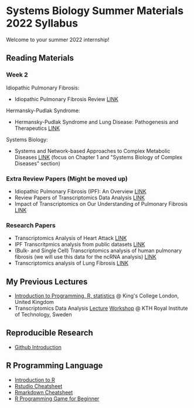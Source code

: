 # Systems Biology Summer Materials 2022 Syllabus

Welcome to your summer 2022 internship!

## Reading Materials
### Week 2
Idiopathic Pulmonary Fibrosis:
* Idiopathic Pulmonary Fibrosis Review [LINK](https://github.com/muharif/summer2022/blob/main/ReadingMaterials/IdiopathicPulmonaryFibrosis.pdf)

Hermansky-Pudlak Syndrome:
* Hermansky-Pudlak Syndrome and Lung Disease: Pathogenesis and Therapeutics [LINK](https://github.com/muharif/summer2022/blob/main/ReadingMaterials/HermanskyPudlakSyndromeandLungDiseasePathogenesisandTherapeutics.pdf)

Systems Biology:
* Systems and Network-based Approaches to Complex Metabolic Diseases [LINK](https://kth.diva-portal.org/smash/get/diva2:1554002/FULLTEXT01.pdf) (focus on Chapter 1 and "Systems Biology of Complex Diseases" section)


### Extra Review Papers (Might be moved up)
* Idiopathic Pulmonary Fibrosis (IPF): An Overview [LINK](https://github.com/muharif/summer2022/blob/main/ReadingMaterials/IdiopathicPulmonaryFibrosis.pdf)
* Review Papers of Transcriptomics Data Analysis [LINK](https://github.com/muharif/summer2022/blob/main/ReadingMaterials/Computational%20methods%20for%20transcriptome.pdf)
* Impact of Transcriptomics on Our Understanding of Pulmonary Fibrosis [LINK](https://github.com/muharif/summer2022/blob/main/ReadingMaterials/Impact%20of%20Transcriptomics%20on%20Our%20Understanding%20of%20Pulmonary%20Fibrosis.pdf)

### Research Papers
* Transcriptomics Analysis of Heart Attack [LINK](https://github.com/muharif/summer2022/blob/main/ReadingMaterials/Integrative%20transcriptomic%20analysis%20of%20tissue-specific%20metabolic%20crosstalk%20after%20myocardial%20infarction.pdf)
* IPF Transcritpmics analysis from public datasets [LINK](https://github.com/muharif/summer2022/blob/main/ReadingMaterials/Cluster%20analysis%20of%20transcriptomic%20datasets%20to%20identify.pdf)
* (Bulk- and Single Cell) Transcriptomics analysis of human pulmonary fibrosis (we will use this data for the ncRNA analysis) [LINK](https://github.com/muharif/summer2022/blob/main/ReadingMaterials/Single-Cell%20Transcriptomic%20Analysis%20of%20Human%20Lung%20Provides%20Insights%20into%20the%20Pathobiology%20of%20Pulmonary%20Fibrosis.pdf)
* Transcriptomics analysis of Lung Fibrosis [LINK](https://github.com/muharif/summer2022/blob/main/ReadingMaterials/SpontaneousLungFibrosisResolutionRevealsNovelAntifibroticRegulators.pdf)

## My Previous Lectures
* [Introduction to Programming, R, statistics](https://kcl2021.sysmedicine.com/) @ King's College London, United Kingdom
* Transcriptomics Data Analysis [Lecture](https://raw.githubusercontent.com/sysmedicine/phd2020/master/transcriptomics/slides/transcriptomics_phd2020.pptx) [Workshop](https://github.com/sysmedicine/phd2020/tree/master/transcriptomics) @ KTH Royal Institute of Technology, Sweden


## Reproducible Research
* [Github Introduction](https://lab.github.com/githubtraining/introduction-to-github)


## R Programming Language
* [Introduction to R](https://cran.r-project.org/doc/manuals/r-release/R-intro.pdf)
* [Rstudio Cheatsheet](https://raw.githubusercontent.com/rstudio/cheatsheets/main/rstudio-ide.pdf)
* [Rmarkdown Cheatsheet](https://github.com/rstudio/cheatsheets/blob/main/rmarkdown-2.0.pdf)
* [R Programming Game for Beginner](https://betabit.wiki/en/)